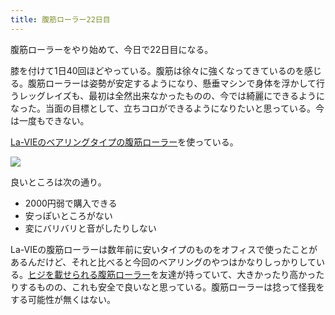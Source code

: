 ```yaml
---
title: 腹筋ローラー22日目
---
```

腹筋ローラーをやり始めて、今日で22日目になる。

膝を付けて1日40回ほどやっている。腹筋は徐々に強くなってきているのを感じる。腹筋ローラーは姿勢が安定するようになり、懸垂マシンで身体を浮かして行うレッグレイズも、最初は全然出来なかったものの、今では綺麗にできるようになった。当面の目標として、立ちコロができるようになりたいと思っている。今は一度もできない。

[La-VIEのベアリングタイプの腹筋ローラー](https://www.amazon.co.jp/dp/B07DNVTVVM)を使っている。

![](https://lh3.googleusercontent.com/docs/AG8NV2b94rUUqxhcuHRO82-7Jp2yBKk9SS9reAUY9ulmIrtPjK-Uo2fpQokEyEuQ3mDxRVyW5PDjSM_fdEwrbdz0C8MMYE0SGWqyzvkRLn1KkB29YCl9JC7rrudTQICDj3boeIBnneyPi07AJxEJ2bZ4NBdxvGlb8ovycx0eFKqqgCHxH15y7qkGKksTiyrBzQHZfx5_1-4vlyIRIGqkvLuTDmpPMr5EEC9ex2xHg4P20ywnlCSb6SzWws83P2s75wb2dFYHKi88tRDWpb-MS557yN0HgDEnDJk_iXTpe71POpSKvkUoOSs6TW0WBg6mzewu6olJjWpdQfNcAInwbu_oWZ2GXKymcZA2_czxjZ4VGPFH4_744Vgbd2zjRKyx-60VCPSVI67aqug1o84FWl67CdMMgTV1STuzAIU4atLN5m4pVfRVDMCY-zihioDR2q66ngG5znmbkbp6erR-UtjTUBGdTxwWf56SbEQwaVUSmopKlVfbbZNMRS0WsKCNSzcuACE669X13It_W6LL0Lem-dSmPT6dpLNYMZsuaJcbKm1pxZ_UnzUPJdpupZZuud_AGLwfKvRF-F9iL1c6q4Qxkw5SCz3P3mLlUTzrAAi5tZlYnRKElins8Dat3wXeKSQw3KE5dacmLr6ZDOYoDd0b-1uxYz8AnDkNUOPRIb-PI-ybwPxDnLInr7KPedmChM8VqpsYCTOL1IN1f3PeyAOF-cVPomZ7aueiiO3X79NlL_4pkL0d8Z64aqef71e1IVkqZZCDuWn_B9-IgsO5HsMwepdmdwsnKqFY5cNFFFHOICtG_fAJ778wif6CI-BVmPZBEEfDP63qic0swOFcsZ8PJq3b4BMGbWfDH1vWQb4iwCO9aZa6csimgKIZnSNSHplWtfxzM8wUOJs623VnKiQWxbik3SQbMvTdN88Rd5c2OcOr6zVV6aVmLq_nKXnz1vyR8g-xvIfsSguxq-vdUab9FqvrLfmL07oxyyFFeC7g0JC9xAi9iLWqcBWDqN-_uRXCa3fYVDwV-yhOjx3c0TZLclvlo7n_s7ovBjb-CBDuksJ7rqlUSX-zb5TOzEPgDuSa0jf9miMahiX2Agqb4dhLyc9Fbp8IPBaPWc0FX0VLM-RvQ314idUe1HRW12-57aRvaukSiLlg3E_lRQiFtMbRKVAGGH4bMweg7xWeAqIUXt6gAZYGKNsLTmOgAaqTMvXWbaY2vCs98Z-8GhMskmjKPCdZq-sqrtHfjaRkO6_sWlhKPIy2)

良いところは次の通り。

*   2000円弱で購入できる
*   安っぽいところがない
*   変にバリバリと音がしたりしない

La-VIEの腹筋ローラーは数年前に安いタイプのものをオフィスで使ったことがあるんだけど、それと比べると今回のベアリングのやつはかなりしっかりしている。[ヒジを載せられる腹筋ローラー](https://www.amazon.co.jp/dp/B08MPRQ4PD)を友達が持っていて、大きかったり高かったりするものの、これも安全で良いなと思っている。腹筋ローラーは捻って怪我をする可能性が無くはない。
